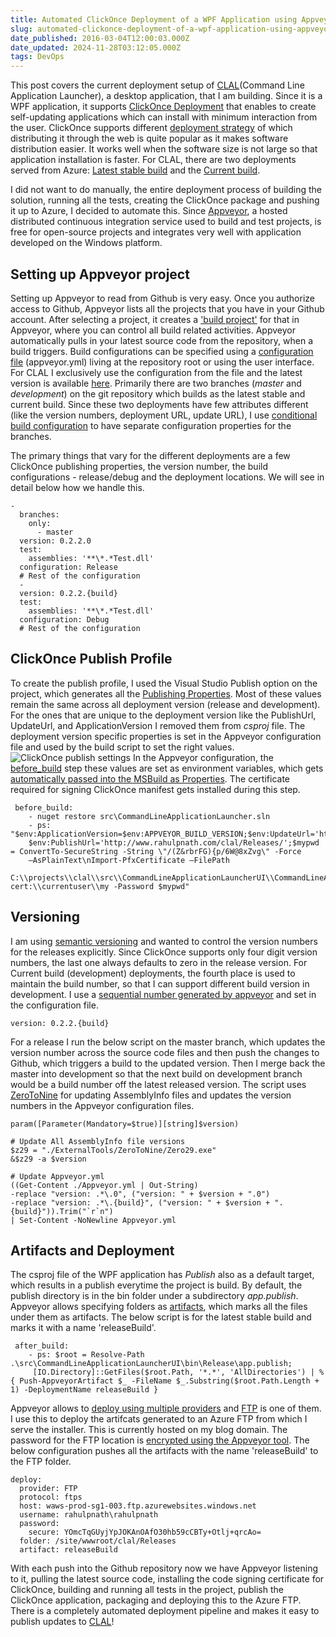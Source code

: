 ```yaml
---
title: Automated ClickOnce Deployment of a WPF Application using Appveyor
slug: automated-clickonce-deployment-of-a-wpf-application-using-appveyor
date_published: 2016-03-04T12:00:03.000Z
date_updated: 2024-11-28T03:12:05.000Z
tags: DevOps
---
```


This post covers the current deployment setup of [CLAL](https://github.com/rahulpnath/clal)(Command Line Application Launcher), a desktop application, that I am building. Since it is a WPF application, it supports [ClickOnce Deployment](https://msdn.microsoft.com/en-us/library/t71a733d.aspx) that enables to create self-updating applications which can install with minimum interaction from the user. ClickOnce supports different [deployment strategy](https://msdn.microsoft.com/en-us/library/71baz9ah.aspx) of which distributing it through the web is quite popular as it makes software distribution easier. It works well when the software size is not large so that application installation is faster. For CLAL, there are two deployments served from Azure: [Latest stable build](__GHOST_URL__/clal/Releases/commandlineapplicationlauncherui.application) and the [Current build](__GHOST_URL__/clal/Latest/commandlineapplicationlauncherui.application).

I did not want to do manually, the entire deployment process of building the solution, running all the tests, creating the ClickOnce package and pushing it up to Azure, I decided to automate this. Since [Appveyor](https://www.appveyor.com/), a hosted distributed continuous integration service used to build and test projects, is free for open-source projects and integrates very well with application developed on the Windows platform.

## Setting up Appveyor project

Setting up Appveyor to read from Github is very easy. Once you authorize access to Github, Appveyor lists all the projects that you have in your Github account. After selecting a project, it creates a ['build project'](https://ci.appveyor.com/project/rahulpnath/clal) for that in Appveyor, where you can control all build related activities. Appveyor automatically pulls in your latest source code from the repository, when a build triggers. Build configurations can be specified using a [configuration file](https://www.appveyor.com/docs/appveyor-yml) (appveyor.yml) living at the repository root or using the user interface. For CLAL I exclusively use the configuration from the file and the latest version is available [here](https://github.com/rahulpnath/clal/blob/master/appveyor.yml). Primarily there are two branches (*master* and *development*) on the git repository which builds as the latest stable and current build. Since these two deployments have few attributes different (like the version numbers, deployment URL, update URL), I use [conditional build configuration](https://www.appveyor.com/docs/branches#conditional-build-configuration) to have separate configuration properties for the branches.

The primary things that vary for the different deployments are a few ClickOnce publishing properties, the version number, the build configurations - release/debug and the deployment locations. We will see in detail below how we handle this.

    -
      branches:
        only:
          - master
      version: 0.2.2.0
      test:
        assemblies: '**\*.*Test.dll'
      configuration: Release
      # Rest of the configuration
      -
      version: 0.2.2.{build}
      test:
        assemblies: '**\*.*Test.dll'
      configuration: Debug
      # Rest of the configuration
    

## ClickOnce Publish Profile

To create the publish profile, I used the Visual Studio Publish option on the project, which generates all the [Publishing Properties](https://msdn.microsoft.com/en-us/library/ms165431.aspx#Anchor_2). Most of these values remain the same across all deployment version (release and development). For the ones that are unique to the deployment version like the PublishUrl, UpdateUrl, and ApplicationVersion I removed them from *csproj* file. The deployment version specific properties is set in the Appveyor configuration file and used by the build script to set the right values.
![ClickOnce publish settings](__GHOST_URL__/content/images/clickonce_publishsetting.png)
In the Appveyor configuration, the [before_build](https://www.appveyor.com/docs/build-configuration#script-blocks-in-build-configuration) step these values are set as environment variables, which gets [automatically passed into the MSBuild as Properties](http://help.appveyor.com/discussions/questions/980-custom-msbuild-property). The certificate required for signing ClickOnce manifest gets installed during this step.

     before_build:
        - nuget restore src\CommandLineApplicationLauncher.sln
        - ps: "$env:ApplicationVersion=$env:APPVEYOR_BUILD_VERSION;$env:UpdateUrl='http://www.rahulpnath.com/clal/Releases/';
        $env:PublishUrl='http://www.rahulpnath.com/clal/Releases/';$mypwd = ConvertTo-SecureString -String \"/(Z&rbrFG){p/6W@8xZvg\" -Force
        –AsPlainText\nImport-PfxCertificate –FilePath
        C:\\projects\\clal\\src\\CommandLineApplicationLauncherUI\\CommandLineApplicationLauncherUI_TemporaryKey.pfx cert:\\currentuser\\my -Password $mypwd"
    

## Versioning

I am using [semantic versioning](http://semver.org/) and wanted to control the version numbers for the releases explicitly. Since ClickOnce supports only four digit version numbers, the last one always defaults to zero in the release version. For Current build (development) deployments, the fourth place is used to maintain the build number, so that I can support different build version in development. I use a [sequential number generated by appveyor](https://www.appveyor.com/docs/build-configuration#build-versioning) and set in the configuration file.

    version: 0.2.2.{build}
    

For a release I run the below script on the master branch, which updates the version number across the source code files and then push the changes to Github, which triggers a build to the updated version. Then I merge back the master into development so that the next build on development branch would be a build number off the latest released version. The script uses [ZeroToNine](https://github.com/ploeh/ZeroToNine) for updating AssemblyInfo files and updates the version numbers in the Appveyor configuration files.

    param([Parameter(Mandatory=$true)][string]$version)
    
    # Update All AssemblyInfo file versions
    $z29 = "./ExternalTools/ZeroToNine/Zero29.exe"
    &$z29 -a $version
    
    # Update Appveyor.yml
    ((Get-Content ./Appveyor.yml | Out-String)
    -replace "version: .*\.0", ("version: " + $version + ".0")
    -replace "version: .*\.{build}", ("version: " + $version + ".{build}")).Trim("`r`n")
    | Set-Content -NoNewline Appveyor.yml
    

## Artifacts and Deployment

The csproj file of the WPF application has *Publish* also as a default target, which results in a publish everytime the project is build. By default, the publish directory is in the bin folder under a subdirectory *app.publish*. Appveyor allows specifying folders as [artifacts](https://www.appveyor.com/docs/packaging-artifacts), which marks all the files under them as artifacts. The below script is for the latest stable build and marks it with a name 'releaseBuild'.

     after_build:
        - ps: $root = Resolve-Path .\src\CommandLineApplicationLauncherUI\bin\Release\app.publish;
         [IO.Directory]::GetFiles($root.Path, '*.*', 'AllDirectories') | % { Push-AppveyorArtifact $_ -FileName $_.Substring($root.Path.Length + 1) -DeploymentName releaseBuild }
    

Appveyor allows to [deploy using multiple providers](https://www.appveyor.com/docs/deployment) and [FTP](https://www.appveyor.com/docs/deployment/ftp) is one of them. I use this to deploy the artifcats generated to an Azure FTP from which I serve the installer. This is currently hosted on my blog domain. The password for the FTP location is [encrypted using the Appveyor tool](https://ci.appveyor.com/tools/encrypt). The below configuration pushes all the artifacts with the name 'releaseBuild' to the FTP folder.

    deploy:
      provider: FTP
      protocol: ftps
      host: waws-prod-sg1-003.ftp.azurewebsites.windows.net
      username: rahulpnath\rahulpnath
      password:
        secure: YOmcTqGUyjYpJOKAnOAfO30hb59cCBTy+Otlj+qrcAo=
      folder: /site/wwwroot/clal/Releases
      artifact: releaseBuild
    

With each push into the Github repository now we have Appveyor listening to it, pulling the latest source code, installing the code signing certificate for ClickOnce, building and running all tests in the project, publish the ClickOnce application, packaging and deploying this to the Azure FTP. There is a completely automated deployment pipeline and makes it easy to publish updates to [CLAL](https://github.com/rahulpnath/clal)!
